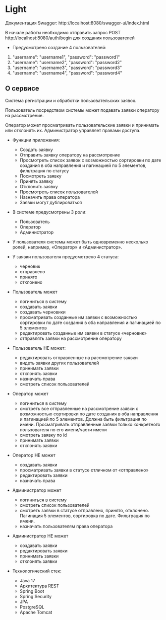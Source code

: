 Light
=======

Документация Swagger: http://localhost:8080/swagger-ui/index.html

В начале работы необходимо отправить запрос POST http://localhost:8080/auth/begin для создания пользователей
   - Предусмотрено создание 4 пользователей:
   1. "username": "username1",
      "password": "password1"
   2. "username": "username2",
      "password": "password2"
   3. "username": "username3",
      "password": "password3"
   4. "username": "username4",
      "password": "password4"

##    О сервисе  

Cистема регистрации и обработки пользовательских заявок.

Пользователь посредством системы может подавать заявки оператору на рассмотрение.

Оператор может просматривать пользовательские заявки и принимать или отклонять их.
Администратор управляет правами доступа.

- Функции приложения:
   - Создать заявку
   - Отправить заявку оператору на рассмотрение
   - Просмотреть список заявок с возможностью сортировки по дате создания в оба направления и пагинацией по 5 элементов, фильтрация по статусу
   - Посмотреть заявку
   - Принять заявку
   - Отклонить заявку
   - Просмотреть список пользователей
   - Назначить права оператора
   - Заявки могут дублироваться

- В системе предусмотрены 3 роли:
   - Пользователь
   - Оператор
   - Администратор

- У пользователя системы может быть одновременно несколько ролей, например,
«Оператор» и «Администратор».

- У заявки пользователя предусмотрено 4 статуса:
   - черновик
   - отправлено
   - принято
   - отклонено

- Пользователь может
   - логиниться в систему
   - создавать заявки
   - создавать черновики
   - просматривать созданные им заявки с возможностью сортировки по дате создания в оба направления и пагинацией по 5 элементов
   - редактировать созданные им заявки в статусе «черновик»
   - отправлять заявки на рассмотрение оператору

- Пользователь НЕ может:
   - редактировать отправленные на рассмотрение заявки
   - видеть заявки других пользователей
   - принимать заявки
   - отклонять заявки
   - назначать права
   - смотреть список пользователей

- Оператор может
   - логиниться в систему
   - смотреть все отправленные на рассмотрение заявки с возможностью сортировки по дате создания в оба направления и пагинацией по 5 элементов. Должна быть фильтрация по имени. Просматривать отправленные заявки только конкретного пользователя по его имени/части имени
   - смотреть заявку по id
   - принимать заявки
   - отклонять заявки

- Оператор НЕ может
   - создавать заявки
   - просматривать заявки в статусе отличном от «отправлено»
   - редактировать заявки
   - назначать права

- Администратор может
   - логиниться в систему
   - смотреть список пользователей
   - смотреть заявки в статусе отправлено, принято, отклонено. Пагинация 5 элементов, сортировка по дате. Фильтрация по имени.
   - назначать пользователям права оператора

- Администратор НЕ может
   - создавать заявки
   - редактировать заявки
   - принимать заявки
   - отклонять заявки


- Технологический стек:
   - Java 17
   - Архитектура REST
   - Spring Boot
   - Spring Security
   - JPA
   - PostgreSQL
   - Apache Tomcat
